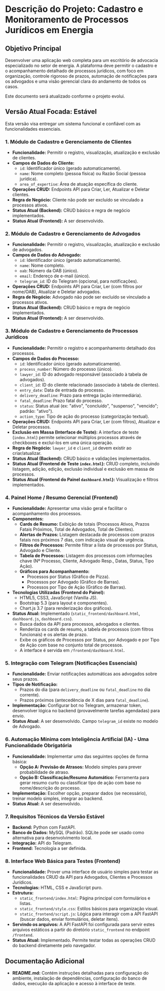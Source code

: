 # Descrição do Projeto: Cadastro e Monitoramento de Processos Jurídicos em Energia

## Objetivo Principal

Desenvolver uma aplicação web completa para um escritório de advocacia especializado no setor de energia. A plataforma deve permitir o cadastro e o acompanhamento detalhado de processos jurídicos, com foco em organização, controle rigoroso de prazos, automação de notificações para os advogados e uma visão gerencial clara do andamento de todos os casos.

Este documento será atualizado conforme o projeto evolui.

## Versão Atual Focada: Estável

Esta versão visa entregar um sistema funcional e confiável com as funcionalidades essenciais.

### 1. Módulo de Cadastro e Gerenciamento de Clientes

*   **Funcionalidade:** Permitir o registro, visualização, atualização e exclusão de clientes.
*   **Campos de Dados do Cliente:**
    *   `id`: Identificador único (gerado automaticamente).
    *   `name`: Nome completo (pessoa física) ou Razão Social (pessoa jurídica).
    *   `area_of_expertise`: Área de atuação específica do cliente.
*   **Operações CRUD:** Endpoints API para Criar, Ler, Atualizar e Deletar clientes.
*   **Regra de Negócio:** Cliente não pode ser excluído se vinculado a processos ativos.
*   **Status Atual (Backend):** CRUD básico e regra de negócio implementados.
*   **Status Atual (Frontend):** A ser desenvolvido.

### 2. Módulo de Cadastro e Gerenciamento de Advogados

*   **Funcionalidade:** Permitir o registro, visualização, atualização e exclusão de advogados.
*   **Campos de Dados do Advogado:**
    *   `id`: Identificador único (gerado automaticamente).
    *   `name`: Nome completo.
    *   `oab`: Número da OAB (único).
    *   `email`: Endereço de e-mail (único).
    *   `telegram_id`: ID do Telegram (opcional, para notificações).
*   **Operações CRUD:** Endpoints API para Criar, Ler (com filtros por nome/OAB), Atualizar e Deletar advogados.
*   **Regra de Negócio:** Advogado não pode ser excluído se vinculado a processos ativos.
*   **Status Atual (Backend):** CRUD básico e regra de negócio implementados.
*   **Status Atual (Frontend):** A ser desenvolvido.

### 3. Módulo de Cadastro e Gerenciamento de Processos Jurídicos

*   **Funcionalidade:** Permitir o registro e acompanhamento detalhado dos processos.
*   **Campos de Dados do Processo:**
    *   `id`: Identificador único (gerado automaticamente).
    *   `process_number`: Número do processo (único).
    *   `lawyer_id`: ID do advogado responsável (associado à tabela de advogados).
    *   `client_id`: ID do cliente relacionado (associado à tabela de clientes).
    *   `entry_date`: Data de entrada do processo.
    *   `delivery_deadline`: Prazo para entrega (ação intermediária).
    *   `fatal_deadline`: Prazo fatal do processo.
    *   `status`: Status atual (ex: "ativo", "concluído", "suspenso", "vencido"; padrão: "ativo").
    *   `action_type`: Tipo de ação do processo (categorização textual).
*   **Operações CRUD:** Endpoints API para Criar, Ler (com filtros), Atualizar e Deletar processos.
*   **Exclusão em Massa (Interface de Teste):** A interface de teste (`index.html`) permite selecionar múltiplos processos através de checkboxes e excluí-los em uma única operação.
*   **Regra de Negócio:** `lawyer_id` e `client_id` devem existir ao criar/atualizar.
*   **Status Atual (Backend):** CRUD básico e validações implementados.
*   **Status Atual (Frontend de Teste `index.html`):** CRUD completo, incluindo listagem, adição, edição, exclusão individual e exclusão em massa de processos.
*   **Status Atual (Frontend do Painel `dashboard.html`):** Visualização e filtros implementados.

### 4. Painel Home / Resumo Gerencial (Frontend)

*   **Funcionalidade:** Apresentar uma visão geral e facilitar o acompanhamento dos processos.
*   **Componentes:**
    *   **Cards de Resumo:** Exibição de totais (Processos Ativos, Prazos Fatais Próximos, Total de Advogados, Total de Clientes).
    *   **Alertas de Prazos:** Listagem destacada de processos com prazos fatais nos próximos 7 dias, com indicação visual de urgência.
    *   **Filtros de Processos:** Permite filtrar a lista de processos por Status, Advogado e Cliente.
    *   **Tabela de Processos:** Listagem dos processos com informações chave (Nº Processo, Cliente, Advogado Resp., Datas, Status, Tipo Ação).
    *   **Gráficos para Acompanhamento:**
        *   Processos por Status (Gráfico de Pizza).
        *   Processos por Advogado (Gráfico de Barras).
        *   Processos por Tipo de Ação (Gráfico de Barras).
*   **Tecnologias Utilizadas (Frontend do Painel):**
    *   HTML5, CSS3, JavaScript (Vanilla JS).
    *   Bootstrap 5.3 (para layout e componentes).
    *   Chart.js 3.7 (para renderização dos gráficos).
*   **Status Atual:** Implementado (`static_frontend/dashboard.html`, `dashboard.js`, `dashboard.css`).
    *   Busca dados da API para processos, advogados e clientes.
    *   Renderiza os cards de resumo, a tabela de processos (com filtros funcionais) e os alertas de prazo.
    *   Exibe os gráficos de Processos por Status, por Advogado e por Tipo de Ação com base no conjunto total de processos.
    *   A interface é servida em `/frontend/dashboard.html`.

### 5. Integração com Telegram (Notificações Essenciais)

*   **Funcionalidade:** Enviar notificações automáticas aos advogados sobre seus prazos.
*   **Tipos de Notificação:**
    *   Prazos do dia (para `delivery_deadline` ou `fatal_deadline` no dia corrente).
    *   Prazos próximos (antecedência de X dias para `fatal_deadline`).
*   **Implementação:** Configurar bot no Telegram, armazenar token, desenvolver lógica no backend (provavelmente tarefas agendadas) para envio.
*   **Status Atual:** A ser desenvolvido. Campo `telegram_id` existe no modelo de Advogado.

### 6. Automação Mínima com Inteligência Artificial (IA) - Uma Funcionalidade Obrigatória

*   **Funcionalidade:** Implementar *uma* das seguintes opções de forma básica:
    *   **Opção A: Previsão de Atrasos:** Modelo simples para prever probabilidade de atraso.
    *   **Opção B: Classificação/Resumo Automático:** Ferramenta para gerar resumo curto ou classificar tipo de ação com base no nome/descrição do processo.
*   **Implementação:** Escolher opção, preparar dados (se necessário), treinar modelo simples, integrar ao backend.
*   **Status Atual:** A ser desenvolvido.

### 7. Requisitos Técnicos da Versão Estável

*   **Backend:** Python com FastAPI.
*   **Banco de Dados:** MySQL (Padrão). SQLite pode ser usado como alternativa para desenvolvimento local.
*   **Integração:** API do Telegram.
*   **Frontend:** Tecnologia a ser definida.

### 8. Interface Web Básica para Testes (Frontend)

*   **Funcionalidade:** Prover uma interface de usuário simples para testar as funcionalidades CRUD da API para Advogados, Clientes e Processos Jurídicos.
*   **Tecnologias:** HTML, CSS e JavaScript puro.
*   **Estrutura:**
    *   `static_frontend/index.html`: Página principal com formulários e listas.
    *   `static_frontend/style.css`: Estilos básicos para organização visual.
    *   `static_frontend/script.js`: Lógica para interagir com a API FastAPI (buscar dados, enviar formulários, deletar itens).
*   **Servindo os arquivos:** A API FastAPI foi configurada para servir estes arquivos estáticos a partir do diretório `static_frontend` no endpoint `/frontend`.
*   **Status Atual:** Implementado. Permite testar todas as operações CRUD do backend diretamente pelo navegador.

## Documentação Adicional

*   **README.md:** Contém instruções detalhadas para configuração do ambiente, instalação de dependências, configuração do banco de dados, execução da aplicação e acesso à interface de teste.
